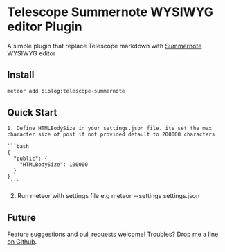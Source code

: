 # Telescope Summernote WYSIWYG editor Plugin

A simple plugin that replace Telescope markdown with  [Summernote][1] WYSIWYG editor 

## Install

```bash
meteor add biolog:telescope-summernote
```



## Quick Start
	1. Define HTMLBodySize in your settings.json file. its set the max character size of post if not provided default to 200000 characters 

    ```bash
    {
      "public": {
        "HTMLBodySize": 100000
      }
    }
     ```
  2. Run meteor with settings file e.g  meteor --settings settings.json
 
  


## Future
Feature suggestions and pull requests welcome!  Troubles?  Drop me a line [on Github][2].

[1]: http://summernote.org/
[2]: https://github.com/biologio/telescope-summernote
